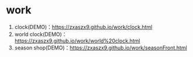 # work
1. clock(DEMO)：https://zxaszx9.github.io/work/clock.html  
2. world clock(DEMO)：https://zxaszx9.github.io/work/world%20clock.html  
3. season shop(DEMO)：https://zxaszx9.github.io/work/seasonFront.html

